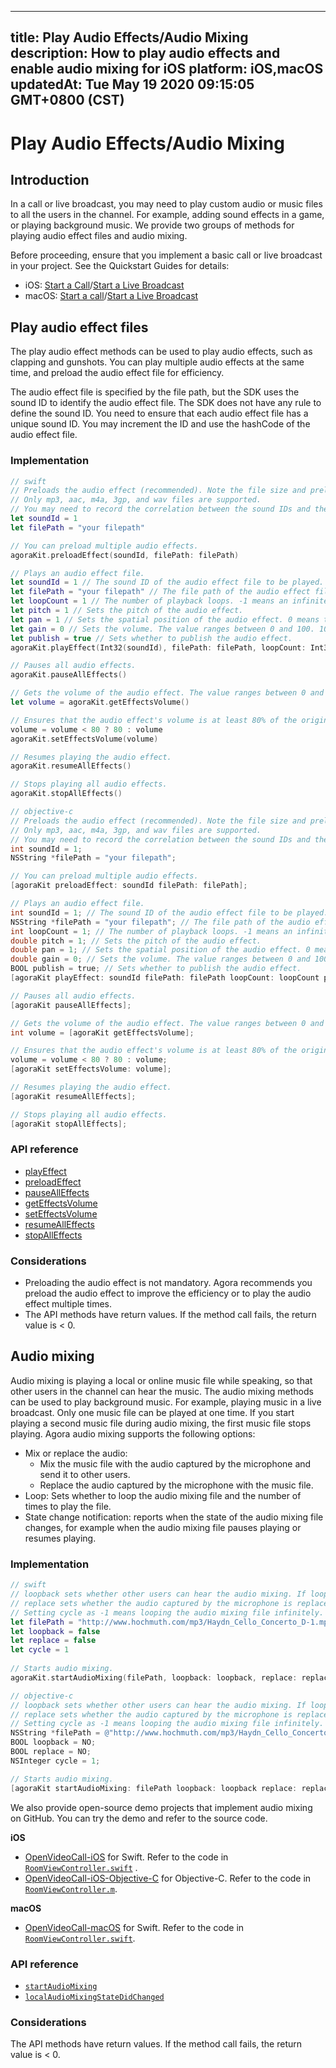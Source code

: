
---
title: Play Audio Effects/Audio Mixing
description: How to play audio effects and enable audio mixing for iOS
platform: iOS,macOS
updatedAt: Tue May 19 2020 09:15:05 GMT+0800 (CST)
---
# Play Audio Effects/Audio Mixing
## Introduction
In a call or live broadcast, you may need to play custom audio or music files to all the users in the channel. For example, adding sound effects in a game, or playing background music. We provide two groups of methods for playing audio effect files and audio mixing.

Before proceeding, ensure that you implement a basic call or live broadcast in your project. See the Quickstart Guides for details:

- iOS: [Start a Call](../../en/Audio%20Broadcast/start_call_ios.md)/[Start a Live Broadcast](../../en/Audio%20Broadcast/start_live_ios.md)
- macOS: [Start a call](../../en/Audio%20Broadcast/start_call_mac.md)/[Start a Live Broadcast](../../en/Audio%20Broadcast/start_live_mac.md)

## Play audio effect files

The play audio effect methods can be used to play audio effects, such as clapping and gunshots. You can play multiple audio effects at the same time, and preload the audio effect file for efficiency.

The audio effect file is specified by the file path, but the SDK uses the sound ID to identify the audio effect file. The SDK does not have any rule to define the sound ID. You need to ensure that each audio effect file has a unique sound ID. You may increment the ID and use the hashCode of the audio effect file.

### Implementation

```swift
// swift
// Preloads the audio effect (recommended). Note the file size and preload the file before joining the channel.
// Only mp3, aac, m4a, 3gp, and wav files are supported.
// You may need to record the correlation between the sound IDs and the file paths.
let soundId = 1
let filePath = "your filepath"

// You can preload multiple audio effects.
agoraKit.preloadEffect(soundId, filePath: filePath)

// Plays an audio effect file.
let soundId = 1 // The sound ID of the audio effect file to be played.
let filePath = "your filepath" // The file path of the audio effect file.
let loopCount = 1 // The number of playback loops. -1 means an infinite loop.
let pitch = 1 // Sets the pitch of the audio effect.
let pan = 1 // Sets the spatial position of the audio effect. 0 means the effect shows ahead.
let gain = 0 // Sets the volume. The value ranges between 0 and 100. 100 is the original volume.
let publish = true // Sets whether to publish the audio effect.
agoraKit.playEffect(Int32(soundId), filePath: filePath, loopCount: Int32(loopCount), pitch: pitch, pan: pan, gain: gain, publish: publish)

// Pauses all audio effects.
agoraKit.pauseAllEffects()

// Gets the volume of the audio effect. The value ranges between 0 and 100.
let volume = agoraKit.getEffectsVolume()

// Ensures that the audio effect's volume is at least 80% of the original volume.
volume = volume < 80 ? 80 : volume
agoraKit.setEffectsVolume(volume)

// Resumes playing the audio effect.
agoraKit.resumeAllEffects()

// Stops playing all audio effects.
agoraKit.stopAllEffects()
```

```objective-c
// objective-c
// Preloads the audio effect (recommended). Note the file size and preload the file before joining the channel.
// Only mp3, aac, m4a, 3gp, and wav files are supported.
// You may need to record the correlation between the sound IDs and the file paths.
int soundId = 1;
NSString *filePath = "your filepath";

// You can preload multiple audio effects.
[agoraKit preloadEffect: soundId filePath: filePath];

// Plays an audio effect file.
int soundId = 1; // The sound ID of the audio effect file to be played.
NSString *filePath = "your filepath"; // The file path of the audio effect file.
int loopCount = 1; // The number of playback loops. -1 means an infinite loop.
double pitch = 1; // Sets the pitch of the audio effect.
double pan = 1; // Sets the spatial position of the audio effect. 0 means the effect shows ahead.
double gain = 0; // Sets the volume. The value ranges between 0 and 100. 100 is the original volume.
BOOL publish = true; // Sets whether to publish the audio effect.
[agoraKit playEffect: soundId filePath: filePath loopCount: loopCount pitch: pitch pan: pan gain: gain publish: publish];

// Pauses all audio effects.
[agoraKit pauseAllEffects];

// Gets the volume of the audio effect. The value ranges between 0 and 100.
int volume = [agoraKit getEffectsVolume];

// Ensures that the audio effect's volume is at least 80% of the original volume.
volume = volume < 80 ? 80 : volume;
[agoraKit setEffectsVolume: volume];

// Resumes playing the audio effect.
[agoraKit resumeAllEffects];

// Stops playing all audio effects.
[agoraKit stopAllEffects];
```

### API reference

- [playEffect](https://docs.agora.io/en/Audio%20Broadcast/API%20Reference/oc/Classes/AgoraRtcEngineKit.html#//api/name/playEffect:filePath:loopCount:pitch:pan:gain:)
- [preloadEffect](https://docs.agora.io/en/Audio%20Broadcast/API%20Reference/oc/Classes/AgoraRtcEngineKit.html#//api/name/preloadEffect:filePath:)
- [pauseAllEffects](https://docs.agora.io/en/Audio%20Broadcast/API%20Reference/oc/Classes/AgoraRtcEngineKit.html#//api/name/pauseAllEffects)
- [getEffectsVolume](https://docs.agora.io/en/Audio%20Broadcast/API%20Reference/oc/Classes/AgoraRtcEngineKit.html#//api/name/getEffectsVolume)
- [setEffectsVolume](https://docs.agora.io/en/Audio%20Broadcast/API%20Reference/oc/Classes/AgoraRtcEngineKit.html#//api/name/setEffectsVolume:)
- [resumeAllEffects](https://docs.agora.io/en/Audio%20Broadcast/API%20Reference/oc/Classes/AgoraRtcEngineKit.html#//api/name/resumeAllEffects)
- [stopAllEffects](https://docs.agora.io/en/Audio%20Broadcast/API%20Reference/oc/Classes/AgoraRtcEngineKit.html#//api/name/stopAllEffects)

### Considerations

- Preloading the audio effect is not mandatory. Agora recommends you preload the audio effect to improve the efficiency or to play the audio effect multiple times.
- The API methods have return values. If the method call fails, the return value is < 0.

## Audio mixing

Audio mixing is playing a local or online music file while speaking, so that other users in the channel can hear the music. The audio mixing methods can be used to play background music. For example, playing music in a live broadcast. Only one music file can be played at one time. If you start playing a second music file during audio mixing, the first music file stops playing.
Agora audio mixing supports the following options:

- Mix or replace the audio: 
	- Mix the music file with the audio captured by the microphone and send it to other users.
	- Replace the audio captured by the microphone with the music file.
- Loop: Sets whether to loop the audio mixing file and the number of times to play the file.
- State change notification: reports when the state of the audio mixing file changes, for example when the audio mixing file pauses playing or resumes playing.


### Implementation

```swift
// swift
// loopback sets whether other users can hear the audio mixing. If loopback is set as true, only the local user can hear the audio mixing.
// replace sets whether the audio captured by the microphone is replaced by the audio mixing file. 
// Setting cycle as -1 means looping the audio mixing file infinitely. Setting cycle as a positive integer means the number of times to play the file.
let filePath = "http://www.hochmuth.com/mp3/Haydn_Cello_Concerto_D-1.mp3"
let loopback = false
let replace = false 
let cycle = 1 
  
// Starts audio mixing.
agoraKit.startAudioMixing(filePath, loopback: loopback, replace: replace, cycle: cycle)
```

```objective-c
// objective-c
// loopback sets whether other users can hear the audio mixing. If loopback is set as YES, only the local user can hear the audio mixing.
// replace sets whether the audio captured by the microphone is replaced by the audio mixing file. 
// Setting cycle as -1 means looping the audio mixing file infinitely. Setting cycle as a positive integer means the number of times to play the file.
NSString *filePath = @"http://www.hochmuth.com/mp3/Haydn_Cello_Concerto_D-1.mp3";
BOOL loopback = NO;
BOOL replace = NO;
NSInteger cycle = 1;

// Starts audio mixing.
[agoraKit startAudioMixing: filePath loopback: loopback replace: replace cycle: cycle];
```

We also provide open-source demo projects that implement audio mixing on GitHub. You can try the demo and refer to the source code.

**iOS**

- [OpenVideoCall-iOS](https://github.com/AgoraIO/Basic-Video-Call/tree/master/Group-Video/OpenVideoCall-iOS) for Swift. Refer to the code in [`RoomViewController.swift`](https://github.com/AgoraIO/Basic-Video-Call/blob/master/Group-Video/OpenVideoCall-iOS/OpenVideoCall/RoomViewController.swift#L45) .
- [OpenVideoCall-iOS-Objective-C](https://github.com/AgoraIO/Basic-Video-Call/tree/master/Group-Video/OpenVideoCall-iOS-Objective-C) for Objective-C. Refer to the code in [`RoomViewController.m`](https://github.com/AgoraIO/Basic-Video-Call/blob/master/Group-Video/OpenVideoCall-iOS-Objective-C/OpenVideoCall/RoomViewController.m#L60).

**macOS**

- [OpenVideoCall-macOS](https://github.com/AgoraIO/Basic-Video-Call/tree/master/Group-Video/OpenVideoCall-macOS) for Swift. Refer to the code in [`RoomViewController.swift`](https://github.com/AgoraIO/Basic-Video-Call/blob/master/Group-Video/OpenVideoCall-macOS/OpenVideoCall/RoomViewController.swift#L232).

### API reference

- [`startAudioMixing`](https://docs.agora.io/en/Audio%20Broadcast/API%20Reference/oc/Classes/AgoraRtcEngineKit.html#//api/name/startAudioMixing:loopback:replace:cycle:)
- [`localAudioMixingStateDidChanged`](https://docs.agora.io/en/Audio%20Broadcast/API%20Reference/oc/Protocols/AgoraRtcEngineDelegate.html#//api/name/rtcEngine:localAudioMixingStateDidChanged:errorCode:)

### Considerations

The API methods have return values. If the method call fails, the return value is < 0.
